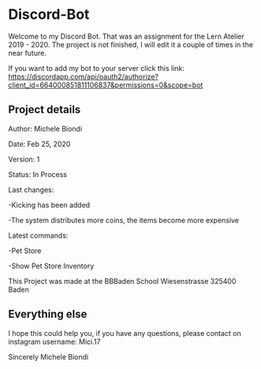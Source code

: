 # Discord-Bot

Welcome to my Discord Bot. That was an assignment for the Lern Atelier 2019 - 2020. The project is not finished, I will edit it a couple of times in the near future.

If you want to add my bot to your server click this link: 
https://discordapp.com/api/oauth2/authorize?client_id=664000851811106837&permissions=0&scope=bot

Project details
----------------------------------------------------------------------------------------------------------------------------------------

Author: Michele Biondi 



Date: Feb 25, 2020






Version: 1




Status: In Process



Last changes:


-Kicking has been added


-The system distributes more coins, the items become more expensive



Latest commands:


-Pet Store


-Show Pet Store Inventory



This Project was made at the BBBaden School Wiesenstrasse 325400 Baden

Everything else
----------------------------------------------------------------------------------------------------------------------------------------

I hope this could help you, if you have any questions, please contact on instagram username: Mici.17

Sincerely Michele Biondi
